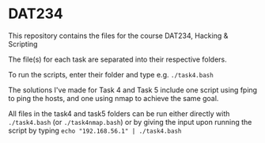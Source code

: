 # DAT234

This repository contains the files for the course DAT234, Hacking & Scripting

The file(s) for each task are separated into their respective folders.

To run the scripts, enter their folder and type e.g. `./task4.bash`

The solutions I've made for Task 4 and Task 5 include one script using fping to ping the hosts, and one using nmap to achieve the same goal.

All files in the task4 and task5 folders can be run either directly with `./task4.bash` (or `./task4nmap.bash`) or by giving the input upon running the script by typing `echo "192.168.56.1" | ./task4.bash`
